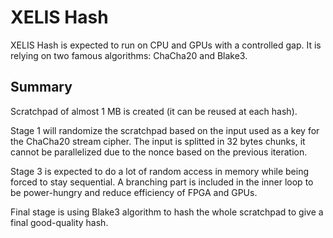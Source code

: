 # XELIS Hash

XELIS Hash is expected to run on CPU and GPUs with a controlled gap.
It is relying on two famous algorithms: ChaCha20 and Blake3.

## Summary

Scratchpad of almost 1 MB is created (it can be reused at each hash).

Stage 1 will randomize the scratchpad based on the input used as a key for the ChaCha20 stream cipher.
The input is splitted in 32 bytes chunks, it cannot be parallelized due to the nonce based on the previous iteration.

Stage 3 is expected to do a lot of random access in memory while being forced to stay sequential.
A branching part is included in the inner loop to be power-hungry and reduce efficiency of FPGA and GPUs.

Final stage is using Blake3 algorithm to hash the whole scratchpad to give a final good-quality hash.
